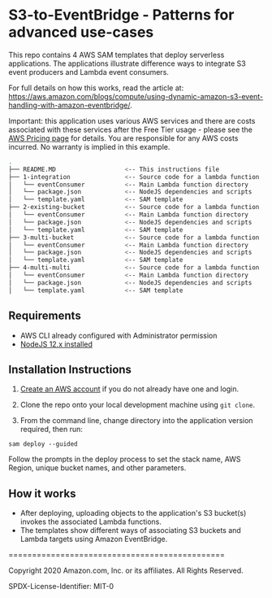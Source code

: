 # S3-to-EventBridge - Patterns for advanced use-cases

This repo contains 4 AWS SAM templates that deploy serverless applications. The applications illustrate difference ways to integrate S3 event producers and Lambda event consumers.

For full details on how this works, read the article at: https://aws.amazon.com/blogs/compute/using-dynamic-amazon-s3-event-handling-with-amazon-eventbridge/.

Important: this application uses various AWS services and there are costs associated with these services after the Free Tier usage - please see the [AWS Pricing page](https://aws.amazon.com/pricing/) for details. You are responsible for any AWS costs incurred. No warranty is implied in this example.

```bash
.
├── README.MD                   <-- This instructions file
├── 1-integration               <-- Source code for a lambda function
│   └── eventConsumer           <-- Main Lambda function directory
│   └── package.json            <-- NodeJS dependencies and scripts
│   └── template.yaml           <-- SAM template
├── 2-existing-bucket           <-- Source code for a lambda function
│   └── eventConsumer           <-- Main Lambda function directory
│   └── package.json            <-- NodeJS dependencies and scripts
│   └── template.yaml           <-- SAM template
├── 3-multi-bucket              <-- Source code for a lambda function
│   └── eventConsumer           <-- Main Lambda function directory
│   └── package.json            <-- NodeJS dependencies and scripts
│   └── template.yaml           <-- SAM template
├── 4-multi-multi               <-- Source code for a lambda function
│   └── eventConsumer           <-- Main Lambda function directory
│   └── package.json            <-- NodeJS dependencies and scripts
│   └── template.yaml           <-- SAM template
```

## Requirements

* AWS CLI already configured with Administrator permission
* [NodeJS 12.x installed](https://nodejs.org/en/download/)

## Installation Instructions

1. [Create an AWS account](https://portal.aws.amazon.com/gp/aws/developer/registration/index.html) if you do not already have one and login.

1. Clone the repo onto your local development machine using `git clone`.

1. From the command line, change directory into the application version required, then run:
```
sam deploy --guided
```
Follow the prompts in the deploy process to set the stack name, AWS Region, unique bucket names, and other parameters.

## How it works

* After deploying, uploading objects to the application's S3 bucket(s) invokes the associated Lambda functions.
* The templates show different ways of associating S3 buckets and Lambda targets using Amazon EventBridge.

==============================================

Copyright 2020 Amazon.com, Inc. or its affiliates. All Rights Reserved.

SPDX-License-Identifier: MIT-0
